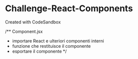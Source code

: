 # Challenge-React-Components
Created with CodeSandbox

/** Component.jsx
 * importare React e ulteriori componenti interni
 * funzione che restituisce il componente
 * esportare il componente
 */
